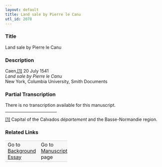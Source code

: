 ```yaml
---  
layout: default  
title: Land sale by Pierre le Canu  
utl_id: 2078
---
```


### Title

Land sale by Pierre le Canu


### Description

<p>Caen,<a href="#_ftn1" name="_ftnref1" title="" id="_ftnref1">[1]</a> 20 July 1541<br /><em>Land sale by Pierre le Canu</em><br />
New York, Columbia University, Smith Documents</p>



### Partial Transcription

<p>There is no transcription available for this manuscript.</p>
<div>
<hr align="left" size="1" width="33%" /><div id="ftn1"><a href="#_ftnref1" name="_ftn1" title="" id="_ftn1">[1]</a> Capital of the Calvados <em>département </em>and the Basse-Normandie region.</div>
</div>



### Related Links

<table border="0.5" cellpadding="1" cellspacing="1" style="width: 200px; background-color:#F8F8F8;">
    <tbody style="border-color:#ccc">
        <tr style="border-color:#ccc">
            <td>Go to <a href="https://french.newberry.t-pen.org/essay/2078" target="_blank">Background Essay</a></td>
            <td>Go to <a href="https://french.newberry.t-pen.org/www/record.html?id=2078" target="_blank">Manuscript</a> page</td>
        </tr>
    </tbody>
</table>
